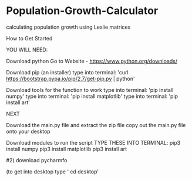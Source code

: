# Population-Growth-Calculator
calculating population growth using Leslie matrices 

How to Get Started


YOU WILL NEED: 

Download python 
Go to Website - https://www.python.org/downloads/


Download pip (an installer) 
type into terminal: 'curl https://bootstrap.pypa.io/pip/2.7/get-pip.py | python'

Download tools for the function to work 
type into terminal: 'pip install numpy' 
type into terminal: 'pip install matplotlib'
type into terminal: 'pip install art' 


NEXT

Download the main.py file and extract the zip file
copy out the main.py file onto your desktop 



Download modules to run the script
TYPE THESE INTO TERMINAL: 
pip3 install numpy 
pip3 install matplotlib
pip3 install art

#2) download pycharmfo


(to get into desktop type ' cd desktop' 
